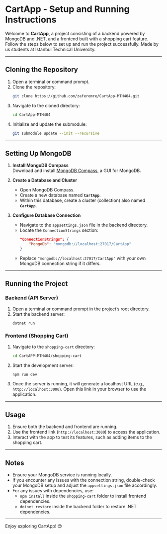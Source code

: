 # CartApp - Setup and Running Instructions

Welcome to **CartApp**, a project consisting of a backend powered by MongoDB and .NET, and a frontend built with a shopping cart feature. Follow the steps below to set up and run the project successfully. Made by us students at Istanbul Technical University.

---

## Cloning the Repository

1. Open a terminal or command prompt.
2. Clone the repository:
   ```bash
   git clone https://github.com/zaferemre/CartApp-MTH404.git
   ```
3. Navigate to the cloned directory:
   ```bash
   cd CartApp-MTH404
   ```
4. Initialize and update the submodule:
   ```bash
   git submodule update --init --recursive
   ```

---

## Setting Up MongoDB

1. **Install MongoDB Compass**  
   Download and install [MongoDB Compass](https://www.mongodb.com/products/compass), a GUI for MongoDB.

2. **Create a Database and Cluster**  
   - Open MongoDB Compass.
   - Create a new database named **`CartApp`**.
   - Within this database, create a cluster (collection) also named **`CartApp`**.

3. **Configure Database Connection**  
   - Navigate to the `appsettings.json` file in the backend directory.
   - Locate the `ConnectionStrings` section:
     ```json
     "ConnectionStrings": {
         "MongoDb": "mongodb://localhost:27017/CartApp"
     }
     ```
   - Replace `"mongodb://localhost:27017/CartApp"` with your own MongoDB connection string if it differs.

---

## Running the Project

### Backend (API Server)
1. Open a terminal or command prompt in the project’s root directory.
2. Start the backend server:
   ```bash
   dotnet run
   ```

### Frontend (Shopping Cart)
1. Navigate to the `shopping-cart` directory:
   ```bash
   cd CartAPP-MTH404/shopping-cart
   ```
2. Start the development server:
   ```bash
   npm run dev
   ```
3. Once the server is running, it will generate a localhost URL (e.g., `http://localhost:3000`). Open this link in your browser to use the application.

---

## Usage

1. Ensure both the backend and frontend are running.
2. Use the frontend link (`http://localhost:3000`) to access the application.
3. Interact with the app to test its features, such as adding items to the shopping cart.

---

## Notes

- Ensure your MongoDB service is running locally.
- If you encounter any issues with the connection string, double-check your MongoDB setup and adjust the `appsettings.json` file accordingly.
- For any issues with dependencies, use:
  - `npm install` inside the `shopping-cart` folder to install frontend dependencies.
  - `dotnet restore` inside the backend folder to restore .NET dependencies.

---

Enjoy exploring CartApp! 😊
